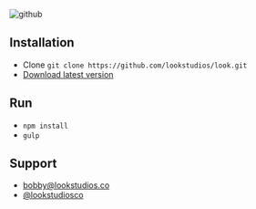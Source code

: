 ![github](https://cloud.githubusercontent.com/assets/3231370/25316046/c07847fa-282d-11e7-8386-3ae803f9d871.png)

## Installation
- Clone `git clone https://github.com/lookstudios/look.git`
- [Download latest version](https://github.com/lookstudios/look/archive/master.zip)

## Run
- `npm install`
- `gulp`

## Support
-   [bobby@lookstudios.co](mailto:bobby@lookstudios.co)
-   [@lookstudiosco](http://twitter.com/lookstudiosco)
